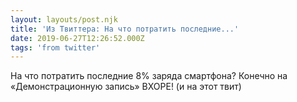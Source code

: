 ```yaml
---
layout: layouts/post.njk
title: 'Из Твиттера: На что потратить последние...'
date: 2019-06-27T12:26:52.000Z
tags: 'from twitter'
---
```



На что потратить последние 8% заряда смартфона? Конечно на «Демонстрационную запись» ВХОРЕ! (и на этот твит)
